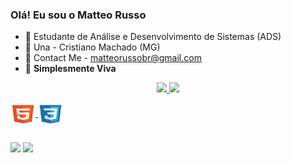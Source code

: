 ### Olá! Eu sou o Matteo Russo

- 🔭 Estudante de Análise e Desenvolvimento de Sistemas (ADS)
- 🏫 Una - Cristiano Machado (MG)
- 📩 Contact Me - matteorussobr@gmail.com
- 🌟 <strong>Simplesmente Viva</strong>

<div align="center">
  <a href="https://github.com/matteorussobr">
  <img height="180em" src="https://github-readme-stats.vercel.app/api?username=matteorussobr&show_icons=true&theme=midnight-purple&include_all_commits=true&count_private=true"/>
  <img height="180em" src="https://github-readme-stats.vercel.app/api/top-langs/?username=matteorussobr&layout=compact&langs_count=7&theme=midnight-purple"/>
</div>
<div style="display: inline_block"><br>
<img align="center" alt="Rafa-HTML" height="30" width="40" src="https://raw.githubusercontent.com/devicons/devicon/master/icons/html5/html5-original.svg">
<img align="center" alt="Rafa-CSS" height="30" width="40" src="https://raw.githubusercontent.com/devicons/devicon/master/icons/css3/css3-original.svg">
</div>

##

<div> 
  <a href="https://www.instagram.com/matteorusso_2205/?hl=pt-br" target="_blank"><img src="https://img.shields.io/badge/-Instagram-%23E4405F?style=for-the-badge&logo=instagram&logoColor=white" target="_blank"></a>
<a href="https://www.linkedin.com/in/matteo-russo22/" target="_blank"><img src="https://img.shields.io/badge/-LinkedIn-%230077B5?style=for-the-badge&logo=linkedin&logoColor=white" target="_blank"></a> 
</div>
